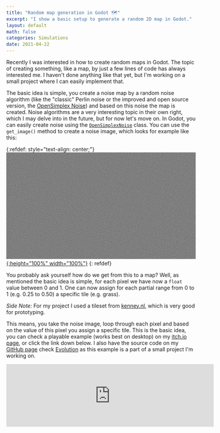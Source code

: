 ```yaml
---
title: "Random map generation in Godot 🗺"
excerpt: "I show a basic setup to generate a random 2D map in Godot."
layout: default
math: false
categories: Simulations
date: 2021-04-22
---
```


Recently I was interested in how to create random maps in Godot. The topic of creating something, like a map, by just a few lines of code has always interested me. I haven't done anything like that yet, but I'm working on a small project where I can easily implement that.

The basic idea is simple, you create a noise map by a random noise algorithm (like the "classic" Perlin noise or the improved and open source version, the [OpenSimplex Noise](https://en.wikipedia.org/wiki/OpenSimplex_noise)) and based on this noise the map is created. Noise algorithms are a very interesting topic in their own right, which I may delve into in the future, but for now let's move on. In Godot, you can easily create noise using the [`OpenSimplexNoise`](https://docs.godotengine.org/de/stable/classes/class_opensimplexnoise.html) class. You can use the `get_image()` method to create a noise image, which looks for example like this:

{:refdef: style="text-align: center;"}
[![](/assets/images/blog/2021-04-22/noisemap.png){:height="100%" width="100%"}](/assets/images/blog/2021-04-18/noisemap.png)
{: refdef}

You probably ask yourself how do we get from this to a map? Well, as mentioned the basic idea is simple, for each pixel we have now a `float` value between 0 and 1. One can now assign for each partial range from 0 to 1 (e.g. 0.25 to 0.50) a specific tile (e.g. grass).

_Side Note:_ For my project I used a tileset from [kenney.nl](https://www.kenney.nl), which is very good for prototyping. 

This means, you take the noise image, loop through each pixel and based on the value of this pixel you assign a specific tile. This is the basic idea, you can check a playable example (works best on desktop) on my [itch.io page](https://divinism.itch.io), or click the link down below. I also have the source code on my [GitHub page](https://github.com/divin) check [Evolution](https://github.com/divin/Evolution) as this example is a part of a small project I'm working on.

<p align="center">
<iframe frameborder="0" src="https://itch.io/embed/1005119?bg_color=222222&amp;fg_color=eeeeee&amp;border_color=363636" width="552" height="167"><a href="https://divinism.itch.io/map-generation-example">Map Generation Example by divinism</a></iframe>
</p>